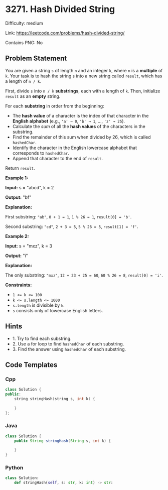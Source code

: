 # 3271. Hash Divided String

Difficulty: medium

Link: https://leetcode.com/problems/hash-divided-string/

Contains PNG: No

## Problem Statement

You are given a string `s` of length `n` and an integer `k`, where `n` is a **multiple** of `k`. Your task is to hash the string `s` into a new string called `result`, which has a length of `n / k`.

First, divide `s` into `n / k` **substrings**, each with a length of `k`. Then, initialize `result` as an **empty** string.

For each **substring** in order from the beginning:

* The **hash value** of a character is the index of that character in the **English alphabet** (e.g., `'a' → 0`, `'b' → 1`, ..., `'z' → 25`).
* Calculate the *sum* of all the **hash values** of the characters in the substring.
* Find the remainder of this sum when divided by 26, which is called `hashedChar`.
* Identify the character in the English lowercase alphabet that corresponds to `hashedChar`.
* Append that character to the end of `result`.

Return `result`.

**Example 1:**

**Input:** s \= "abcd", k \= 2

**Output:** "bf"

**Explanation:**

First substring: `"ab"`, `0 + 1 = 1`, `1 % 26 = 1`, `result[0] = 'b'`.

Second substring: `"cd"`, `2 + 3 = 5`, `5 % 26 = 5`, `result[1] = 'f'`.

**Example 2:**

**Input:** s \= "mxz", k \= 3

**Output:** "i"

**Explanation:**

The only substring: `"mxz"`, `12 + 23 + 25 = 60`, `60 % 26 = 8`, `result[0] = 'i'`.

**Constraints:**

* `1 <= k <= 100`
* `k <= s.length <= 1000`
* `s.length` is divisible by `k`.
* `s` consists only of lowercase English letters.

## Hints

- 1\. Try to find each substring.
- 2\. Use a for loop to find `hashedChar` of each substring.
- 3\. Find the answer using `hashedChar` of each substring.

## Code Templates

### Cpp
```cpp
class Solution {
public:
    string stringHash(string s, int k) {
        
    }
};
```

### Java
```java
class Solution {
    public String stringHash(String s, int k) {
        
    }
}
```

### Python
```python
class Solution:
    def stringHash(self, s: str, k: int) -> str:
        
```

